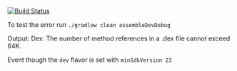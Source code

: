 [![Build Status](https://travis-ci.org/mattijsf/Dex64KErrorSampleSDK23.svg?branch=master)](https://travis-ci.org/mattijsf/Dex64KErrorSampleSDK23)


To test the error run `./gradlew clean assembleDevDebug`

Output:
Dex: The number of method references in a .dex file cannot exceed 64K.

Event though the `dev` flavor is set with `minSdkVersion 23`

